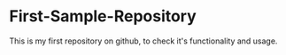 # First-Sample-Repository
This is my first repository on github, to check it's functionality and usage.
